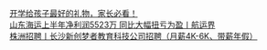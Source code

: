   
[开学给孩子最好的礼物，家长必看！](http://www.dianyue.me/archives/287/ij50enbxx1nx45l1/)  
[山东海运上半年净利润5523万 同比大幅扭亏为盈丨航运界](http://www.dianyue.me/archives/427/9m7vr5b8c0f25kmg/)  
[株洲招聘丨长沙新创梦者教育科技公司招聘（月薪4K-6K、带薪年假）](http://www.dianyue.me/archives/804/ak6g9j2asa2479ws/)